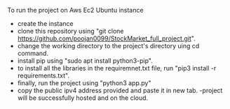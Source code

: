 To run the project on Aws Ec2 Ubuntu instance 
- create the instance
- clone this repository using "git clone https://github.com/poojan0099/StockMarket_full_project.git".
- change the working directory to the project's directory uing cd command.
- install pip using "sudo apt install python3-pip".
- to install all the libraries in the requiremnet.txt file, run "pip3 install -r requirements.txt".
- finally, run the project using "python3 app.py"
- copy the public ipv4 address provided and paste it in new tab.
-project will be successfully hosted and on the cloud.

